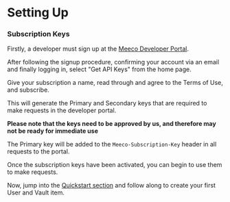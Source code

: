 # Setting Up

### Subscription Keys

Firstly, a developer must sign up at the [Meeco Developer Portal](http://dev.meeco.me/).

After following the signup procedure, confirming your account via an email and finally logging in, select "Get API Keys" from the home page.

Give your subscription a name, read through and agree to the Terms of Use, and subscribe.

This will generate the Primary and Secondary keys that are required to make requests in the developer portal.

**Please note that the keys need to be approved by us, and therefore may not be ready for immediate use**  

The Primary key will be added to the `Meeco-Subscription-Key` header in all requests to the portal.

Once the subscription keys have been activated, you can begin to use them to make requests.

Now, jump into the [Quickstart section](quickstart.md) and follow along to create your first User and Vault item.



